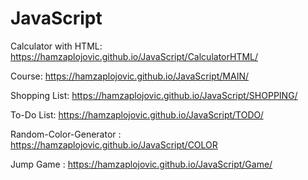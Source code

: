 # JavaScript
Calculator with HTML: https://hamzaplojovic.github.io/JavaScript/CalculatorHTML/

Course: https://hamzaplojovic.github.io/JavaScript/MAIN/

Shopping List: https://hamzaplojovic.github.io/JavaScript/SHOPPING/

To-Do List: https://hamzaplojovic.github.io/JavaScript/TODO/

Random-Color-Generator : https://hamzaplojovic.github.io/JavaScript/COLOR

Jump Game : https://hamzaplojovic.github.io/JavaScript/Game/
